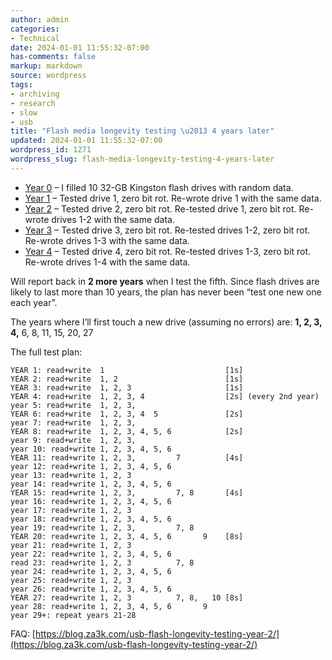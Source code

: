 ```yaml
---
author: admin
categories:
- Technical
date: 2024-01-01 11:55:32-07:00
has-comments: false
markup: markdown
source: wordpress
tags:
- archiving
- research
- slow
- usb
title: "Flash media longevity testing \u2013 4 years later"
updated: 2024-01-01 11:55:32-07:00
wordpress_id: 1271
wordpress_slug: flash-media-longevity-testing-4-years-later
---
```

-   [Year 0](https://www.reddit.com/r/DataHoarder/comments/e3nb2r/longterm_reliability_testing/) – I filled 10 32-GB Kingston flash drives with random data.
-   [Year 1](https://www.reddit.com/r/DataHoarder/comments/lwgsdr/research_flash_media_longevity_testing_1_year/) – Tested drive 1, zero bit rot. Re-wrote drive 1 with the same data.
-   [Year 2](https://www.reddit.com/r/DataHoarder/comments/tb26cy/flash_media_longevity_testing_2_years_later/) – Tested drive 2, zero bit rot. Re-tested drive 1, zero bit rot. Re-wrote drives 1-2 with the same data.
-   [Year 3](https://www.reddit.com/r/DataHoarder/comments/102razr/flash_media_longevity_testing_3_years_later/) – Tested drive 3, zero bit rot. Re-tested drives 1-2, zero bit rot. Re-wrote drives 1-3 with the same data.
-   [Year 4](https://www.reddit.com/r/DataHoarder/comments/18w3bxw/flash_media_longevity_testing_4_years_later/) – Tested drive 4, zero bit rot. Re-tested drives 1-3, zero bit rot. Re-wrote drives 1-4 with the same data.

Will report back in **2 more years** when I test the fifth. Since flash drives are likely to last more than 10 years, the plan has never been “test one new one each year”.

The years where I’ll first touch a new drive (assuming no errors) are: **1, 2, 3, 4,** 6, 8, 11, 15, 20, 27

The full test plan:

```
YEAR 1: read+write  1                           [1s]
YEAR 2: read+write  1, 2                        [1s]
YEAR 3: read+write  1, 2, 3                     [1s]
YEAR 4: read+write  1, 2, 3, 4                  [2s] (every 2nd year)
year 5: read+write  1, 2, 3,
YEAR 6: read+write  1, 2, 3, 4  5               [2s]
year 7: read+write  1, 2, 3,
YEAR 8: read+write  1, 2, 3, 4, 5, 6            [2s]
year 9: read+write  1, 2, 3,
year 10: read+write 1, 2, 3, 4, 5, 6
YEAR 11: read+write 1, 2, 3,         7          [4s]
year 12: read+write 1, 2, 3, 4, 5, 6
year 13: read+write 1, 2, 3
year 14: read+write 1, 2, 3, 4, 5, 6
YEAR 15: read+write 1, 2, 3,         7, 8       [4s]
year 16: read+write 1, 2, 3, 4, 5, 6
year 17: read+write 1, 2, 3
year 18: read+write 1, 2, 3, 4, 5, 6
year 19: read+write 1, 2, 3,         7, 8
YEAR 20: read+write 1, 2, 3, 4, 5, 6       9    [8s]
year 21: read+write 1, 2, 3
year 22: read+write 1, 2, 3, 4, 5, 6
read 23: read+write 1, 2, 3          7, 8
year 24: read+write 1, 2, 3, 4, 5, 6
year 25: read+write 1, 2, 3
year 26: read+write 1, 2, 3, 4, 5, 6
YEAR 27: read+write 1, 2, 3          7, 8,   10 [8s]
year 28: read+write 1, 2, 3, 4, 5, 6       9
year 29+: repeat years 21-28
```

FAQ: [https://blog.za3k.com/usb-flash-longevity-testing-year-2/](https://blog.za3k.com/usb-flash-longevity-testing-year-2/)
